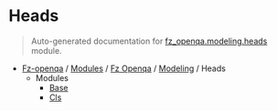 # Heads

> Auto-generated documentation for [fz_openqa.modeling.heads](blob/master/fz_openqa/modeling/heads/__init__.py) module.

- [Fz-openqa](../../../README.md#fz-openqa-index) / [Modules](../../../MODULES.md#fz-openqa-modules) / [Fz Openqa](../../index.md#fz-openqa) / [Modeling](../index.md#modeling) / Heads
    - Modules
        - [Base](base.md#base)
        - [Cls](cls.md#cls)
